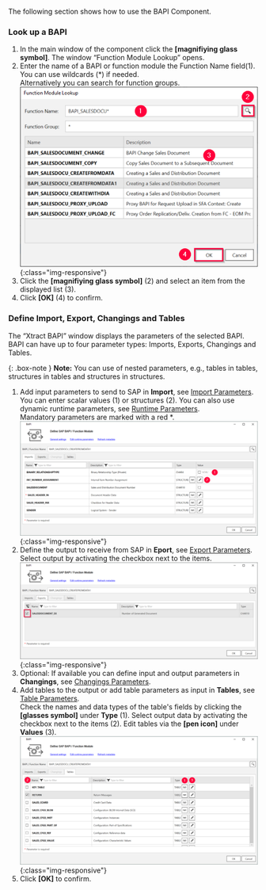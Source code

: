 The following section shows how to use the BAPI Component.

### Look up a BAPI

1. In the main window of the component click the **[magnifiying glass symbol]**. The window “Function Module Lookup” opens.
2. Enter the name of a BAPI or function module the Function Name field(1). You can use wildcards (*) if needed.<br>
Alternatively you can search for function groups.
![Look-Up-Function-Module](/img/content/Look-Up-Function-Module.png){:class="img-responsive"}
3. Click the **[magnifiying glass symbol]** (2) and select an item from the displayed list (3).
4. Click **[OK]** (4) to confirm.

### Define Import, Export, Changings and Tables

The “Xtract BAPI” window displays the parameters of the selected BAPI.
BAPI can have up to four parameter types: Imports, Exports, Changings and Tables.

{: .box-note }
**Note:** You can use of nested parameters, e.g., tables in tables, structures in tables and structures in structures.<br>

1. Add input parameters to send to SAP in **Import**, see [Import Parameters](./parameters#import-parameters). <br>
You can enter scalar values (1) or structures (2). You can also use dynamic runtime parameters, see [Runtime Parameters](./edit-runtime-parameters).<br>
Mandatory parameters are marked with a red *. <br>
![Define-Bapi-Data-Source](/img/content/XU-BAPI-Parameters.png){:class="img-responsive"}
2. Define the output to receive from SAP in **Eport**, see [Export Parameters](./parameters#export-parameters). <br>
Select output by activating the checkbox next to the items.<br>
![BAPI export parameters](/img/content/Bapi-Exports-Edit.png){:class="img-responsive"}
3. Optional: If available you can define input and output parameters in **Changings**, see [Changings Parameters](./parameters#changings-parameters).
4. Add tables to the output or add table parameters as input in **Tables**, see [Table Parameters](./parameters#table-parameters). <br>
Check the names and data types of the table's fields by clicking the **[glasses symbol]** under **Type** (1).
Select output data by activating the checkbox next to the items (2).
Edit tables via the **[pen icon]** under **Values** (3).
![BAPI table](/img/content/Bapi-Table-Type.png){:class="img-responsive"}
5. Click **[OK]** to confirm.


